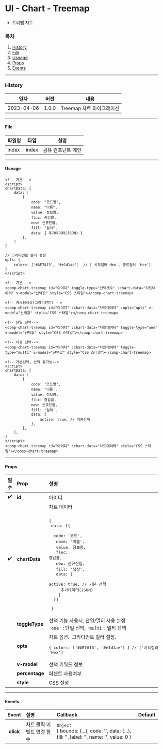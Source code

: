 # UI - Chart - Treemap

-   트리맵 차트

### 목차

1. [History](#history)
2. [File](#file)
3. [Useage](#useage)
4. [Props](#props)
5. [Events](#events)

---

### History

| 일자       | 버전  | 내용                      |
| ---------- | ----- | ------------------------- |
| 2023-04-06 | 1.0.0 | Treemap 차트 마이그레이션 |

---

#### File

| 파일명 | 타입  | 설명               |
| ------ | ----- | ------------------ |
| index  | index | 공유 컴포넌트 메인 |

---

#### Useage

```vue
<!-- 기본 -->
<script>
chartData: {
    data: [
        {
            code: "코드명",
            name: "이름",
            value: 정보량,
            fluc: 증감률,
            new: 신규진입,
            fill: "컬러",
            data: { 추가데이터(JSON) }
        },
    ]
}

// 그라디언트 컬러 설정
opts: {
    colors: ['#AE7A13', '#e1d1ae']  // ['시작컬러 Hex', 종료컬러 'Hex']
}
</script>

<!-- 기본 -->
<comp-chart-treemap id="아이디" toggle-type="선택갯수" :chart-data="차트데이터" v-model="선택값" style="CSS 스타일"></comp-chart-treemap>

<!-- 커스텀색상(그라디언트) -->
<comp-chart-treemap id="아이디" :chart-data="차트데이터" :opts="opts" v-model="선택값" style="CSS 스타일"></comp-chart-treemap>

<!-- 단일 선택-->
<comp-chart-treemap id="아이디" :chart-data="차트데이터" toggle-type="one" v-model="선택값" style="CSS 스타일"></comp-chart-treemap>

<!-- 다중 선택-->
<comp-chart-treemap id="아이디" :chart-data="차트데이터" toggle-type="multi" v-model="선택값" style="CSS 스타일"></comp-chart-treemap>

<!-- 기본선택, 선택 불가능-->
<script>
chartData: {
    data: [
        {
            code: '코드명',
            name: '이름',
            value: 정보량,
            fluc: 증감률,
            new: 신규진입,
            fill: '컬러',
            data: {
                active: true, // 기본선택
            },
        },
    ];
}
</script>
<comp-chart-treemap id="아이디" :chart-data="차트데이터" style="CSS 스타일"></comp-chart-treemap>
```

---

#### Props

|        필수        | Prop           | 설명                                                                                                                                                                                                                                                                                                                                                                                                               | 타입/값  | Default |
| :----------------: | :------------- | :---------------------------------------------------------------------------------------------------------------------------------------------------------------------------------------------------------------------------------------------------------------------------------------------------------------------------------------------------------------------------------------------------------------- | -------- | ------- |
| :heavy_check_mark: | **id**         | 아이디                                                                                                                                                                                                                                                                                                                                                                                                             | `String` |        |
| :heavy_check_mark: | **chartData**  | 차트 데이터<pre><br>{ <br> data: [{ <br> &nbsp;&nbsp;code: '코드',<br> &nbsp;&nbsp;name: '이름',<br> &nbsp;&nbsp;value: 정보량, <br> &nbsp;&nbsp;fluc: 증감률, <br> &nbsp;&nbsp;new: 신규진입,<br> &nbsp;&nbsp;fill: '색상', <br> &nbsp;&nbsp;data: {<br>&nbsp;&nbsp;&nbsp;&nbsp; active: true, // 기본 선택<br>&nbsp;&nbsp;&nbsp;&nbsp; 추가데이터(JSON) <br>&nbsp;&nbsp;&nbsp;&nbsp;}<br>&nbsp;&nbsp;}] <br> } </pre> | `Object` | null   |
|                    | **toggleType** | 선택 기능 사용시, 단일/멀티 사용 설정<br>`'one'` : 단일 선택, `'multi'`: 멀티 선택                                                                                                                                                                                                                                                                                                                                     | `String` | null   |
|                    | **opts**       | 차트 옵션.&nbsp; 그라디언트 컬러 설정.<br> <pre>{ colors: ['#AE7A13', '#e1d1ae'] } // ['시작컬러 Hex', 종료컬러 'Hex']</pre>                                                                                                                                                                                                                                                                                           | `Object` | null  |
|                    | **v-model**    | 선택 키워드 정보                                                                                                                                                                                                                                                                                                                                                                                                     | `String` |       |
|                    | **percentage** | 퍼센트 사용여부                                                                                                                                                                                                                                                                                                                                                                                                      | `Boolean`| true  |
|                    | **style**      | CSS 설정                                                                                                                                                                                                                                                                                                                                                                                                            | `CSS`    |       |

---

#### Events

|   Event   | 설명                     | Callback                                                                                      | Default |
| :-------: | :------------------------| :-------------------------------------------------------------------------------------------- | ------- |
| **click** | 차트 클릭 이벤트 연결 함수 | `Object`<br>{ bounds: {...}, code: '', data: {...}, fill: '', label: '', name: '', value: 0 } |         |
